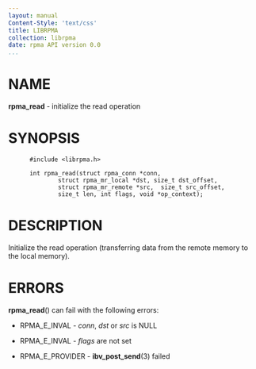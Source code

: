 ```yaml
---
layout: manual
Content-Style: 'text/css'
title: LIBRPMA
collection: librpma
date: rpma API version 0.0
...
```


[comment]: <> (SPDX-License-Identifier: BSD-3-Clause)
[comment]: <> (Copyright 2020, Intel Corporation)

NAME
====

**rpma\_read** - initialize the read operation

SYNOPSIS
========

          #include <librpma.h>

          int rpma_read(struct rpma_conn *conn,
                  struct rpma_mr_local *dst, size_t dst_offset,
                  struct rpma_mr_remote *src,  size_t src_offset,
                  size_t len, int flags, void *op_context);

DESCRIPTION
===========

Initialize the read operation (transferring data from the remote memory
to the local memory).

ERRORS
======

**rpma\_read**() can fail with the following errors:

-   RPMA\_E\_INVAL - *conn*, *dst* or *src* is NULL

-   RPMA\_E\_INVAL - *flags* are not set

-   RPMA\_E\_PROVIDER - **ibv\_post\_send**(3) failed
